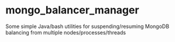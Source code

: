 mongo_balancer_manager
======================

Some simple Java/bash utilities for suspending/resuming MongoDB balancing from multiple nodes/processes/threads
